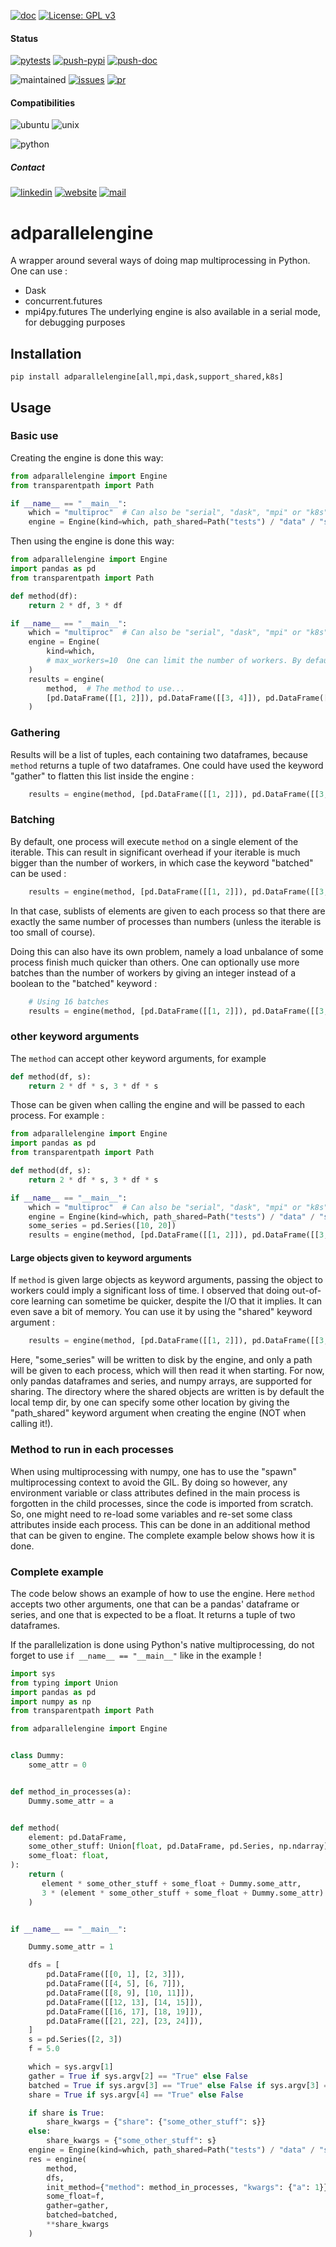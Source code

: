 [![doc](https://img.shields.io/badge/-Documentation-blue)](https://advestis.github.io/adparallelengine)
[![License: GPL v3](https://img.shields.io/badge/License-GPL%20v3-blue.svg)](https://www.gnu.org/licenses/gpl-3.0)

#### Status
[![pytests](https://github.com/Advestis/adparallelengine/actions/workflows/pull-request.yml/badge.svg)](https://github.com/Advestis/adparallelengine/actions/workflows/pull-request.yml)
[![push-pypi](https://github.com/Advestis/adparallelengine/actions/workflows/push-pypi.yml/badge.svg)](https://github.com/Advestis/adparallelengine/actions/workflows/push-pypi.yml)
[![push-doc](https://github.com/Advestis/adparallelengine/actions/workflows/push-doc.yml/badge.svg)](https://github.com/Advestis/adparallelengine/actions/workflows/push-doc.yml)

![maintained](https://img.shields.io/badge/Maintained%3F-yes-green.svg)
[![issues](https://img.shields.io/github/issues/Advestis/adparallelengine.svg)](https://github.com/Advestis/adparallelengine/issues)
[![pr](https://img.shields.io/github/issues-pr/Advestis/adparallelengine.svg)](https://github.com/Advestis/adparallelengine/pulls)


#### Compatibilities
![ubuntu](https://img.shields.io/badge/Ubuntu-supported--tested-success)
![unix](https://img.shields.io/badge/Other%20Unix-supported--untested-yellow)

![python](https://img.shields.io/pypi/pyversions/adparallelengine)


##### Contact
[![linkedin](https://img.shields.io/badge/LinkedIn-Advestis-blue)](https://www.linkedin.com/company/advestis/)
[![website](https://img.shields.io/badge/website-Advestis.com-blue)](https://www.advestis.com/)
[![mail](https://img.shields.io/badge/mail-maintainers-blue)](mailto:pythondev@advestis.com)

# adparallelengine

A wrapper around several ways of doing map multiprocessing in Python. One can use :
* Dask
* concurrent.futures
* mpi4py.futures
The underlying engine is also available in a serial mode, for debugging purposes 

## Installation

```
pip install adparallelengine[all,mpi,dask,support_shared,k8s]
```

## Usage

### Basic use

Creating the engine is done this way:

```python
from adparallelengine import Engine
from transparentpath import Path

if __name__ == "__main__":
    which = "multiproc"  # Can also be "serial", "dask", "mpi" or "k8s"
    engine = Engine(kind=which, path_shared=Path("tests") / "data" / "shared")
```

Then using the engine is done this way:
```python
from adparallelengine import Engine
import pandas as pd
from transparentpath import Path

def method(df):
    return 2 * df, 3 * df

if __name__ == "__main__":
    which = "multiproc"  # Can also be "serial", "dask", "mpi" or "k8s"
    engine = Engine(
        kind=which,
        # max_workers=10  One can limit the number of workers. By default, os.cpu_count() or MPI.COMM_WORLD.size is used
    )
    results = engine(
        method,  # The method to use...
        [pd.DataFrame([[1, 2]]), pd.DataFrame([[3, 4]]), pd.DataFrame([[5, 6]])]  # ...on each element of this iterable 
    )
```

### Gathering

Results will be a list of tuples, each containing two dataframes, because `method` returns a tuple of two dataframes.
One could have used the keyword "gather" to flatten this list inside the engine :

```python
    results = engine(method, [pd.DataFrame([[1, 2]]), pd.DataFrame([[3, 4]]), pd.DataFrame([[5, 6]])], gather=True)
```

### Batching

By default, one process will execute `method` on a single element of the iterable. This can result in significant
overhead if your iterable is much bigger than the number of workers, in which case the keyword "batched" can be used :

```python
    results = engine(method, [pd.DataFrame([[1, 2]]), pd.DataFrame([[3, 4]]), pd.DataFrame([[5, 6]])], batched=True)
```

In that case, sublists of elements are given to each process so that there are exactly the same number of processes than
numbers (unless the iterable is too small of course).

Doing this can also have its own problem, namely a load unbalance of some process finish much quicker than others. One
can optionally use more batches than the number of workers by giving an integer instead of a boolean to the "batched"
keyword :

```python
    # Using 16 batches
    results = engine(method, [pd.DataFrame([[1, 2]]), pd.DataFrame([[3, 4]]), pd.DataFrame([[5, 6]])], batched=16)
```

### other keyword arguments

The `method` can accept other keyword arguments, for example

```python
def method(df, s):
    return 2 * df * s, 3 * df * s
```

Those can be given when calling the engine and will be passed to each process. For example :
```python
from adparallelengine import Engine
import pandas as pd
from transparentpath import Path

def method(df, s):
    return 2 * df * s, 3 * df * s

if __name__ == "__main__":
    which = "multiproc"  # Can also be "serial", "dask", "mpi" or "k8s"
    engine = Engine(kind=which, path_shared=Path("tests") / "data" / "shared")
    some_series = pd.Series([10, 20])
    results = engine(method, [pd.DataFrame([[1, 2]]), pd.DataFrame([[3, 4]]), pd.DataFrame([[5, 6]])], s=some_series)
```

#### Large objects given to keyword arguments

If `method` is given large objects as keyword arguments, passing the object to workers could imply a significant loss
of time. I observed that doing out-of-core learning can sometime be quicker, despite the I/O that it implies. It 
can even save a bit of memory. You can use it by using the "shared" keyword argument :

```python
    results = engine(method, [pd.DataFrame([[1, 2]]), pd.DataFrame([[3, 4]]), pd.DataFrame([[5, 6]])], shared={"s": some_series})
```

Here, "some_series" will be written to disk by the engine, and only a path will be given to each process, which will then
read it when starting. For now, only pandas dataframes and series, and numpy arrays, are supported for sharing. The directory
where the shared objects are written is by default the local temp dir, by one can specify some other location by giving
the "path_shared" keyword argument when creating the engine (NOT when calling it!).

### Method to run in each processes

When using multiprocessing with numpy, one has to use the "spawn" multiprocessing context to avoid the GIL. By doing so
however, any environment variable or class attributes defined in the main process is forgotten in the child processes,
since the code is imported from scratch. So, one might need to re-load some variables and re-set some class attributes
inside each process. This can be done in an additional method that can be given to engine. The complete example below
shows how it is done.

### Complete example

The code below shows an example of how to use the engine. Here `method` accepts two other arguments, one that can be a
pandas' dataframe or series, and one that is expected to be a float. It returns a tuple of two dataframes.

If the parallelization is done using Python's native multiprocessing, do not forget to use `if __name__ == "__main__"`
like in the example !

```python
import sys
from typing import Union
import pandas as pd
import numpy as np
from transparentpath import Path

from adparallelengine import Engine


class Dummy:
    some_attr = 0


def method_in_processes(a):
    Dummy.some_attr = a


def method(
    element: pd.DataFrame,
    some_other_stuff: Union[float, pd.DataFrame, pd.Series, np.ndarray],
    some_float: float,
):
    return (
       element * some_other_stuff + some_float + Dummy.some_attr,
       3 * (element * some_other_stuff + some_float + Dummy.some_attr)
    )


if __name__ == "__main__":

    Dummy.some_attr = 1

    dfs = [
        pd.DataFrame([[0, 1], [2, 3]]),
        pd.DataFrame([[4, 5], [6, 7]]),
        pd.DataFrame([[8, 9], [10, 11]]),
        pd.DataFrame([[12, 13], [14, 15]]),
        pd.DataFrame([[16, 17], [18, 19]]),
        pd.DataFrame([[21, 22], [23, 24]]),
    ]
    s = pd.Series([2, 3])
    f = 5.0

    which = sys.argv[1]
    gather = True if sys.argv[2] == "True" else False
    batched = True if sys.argv[3] == "True" else False if sys.argv[3] == "False" else int(sys.argv[3])
    share = True if sys.argv[4] == "True" else False

    if share is True:
        share_kwargs = {"share": {"some_other_stuff": s}}
    else:
        share_kwargs = {"some_other_stuff": s}
    engine = Engine(kind=which, path_shared=Path("tests") / "data" / "shared")
    res = engine(
        method,
        dfs,
        init_method={"method": method_in_processes, "kwargs": {"a": 1}},
        some_float=f,
        gather=gather,
        batched=batched,
        **share_kwargs
    )
```
